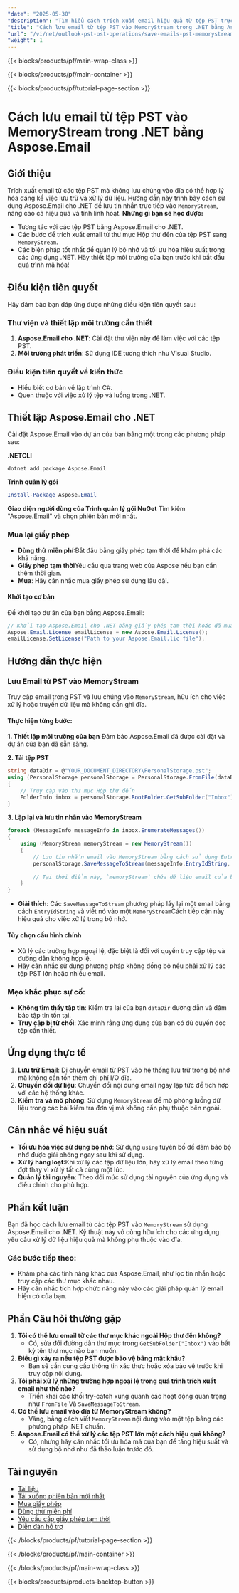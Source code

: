 ```yaml
---
"date": "2025-05-30"
"description": "Tìm hiểu cách trích xuất email hiệu quả từ tệp PST trực tiếp vào MemoryStream bằng Aspose.Email cho .NET, tối ưu hóa quy trình xử lý email của bạn."
"title": "Cách lưu email từ tệp PST vào MemoryStream trong .NET bằng Aspose.Email"
"url": "/vi/net/outlook-pst-ost-operations/save-emails-pst-memorystream-aspose-dotnet/"
"weight": 1
---
```


{{< blocks/products/pf/main-wrap-class >}}

{{< blocks/products/pf/main-container >}}

{{< blocks/products/pf/tutorial-page-section >}}
# Cách lưu email từ tệp PST vào MemoryStream trong .NET bằng Aspose.Email
## Giới thiệu
Trích xuất email từ các tệp PST mà không lưu chúng vào đĩa có thể hợp lý hóa đáng kể việc lưu trữ và xử lý dữ liệu. Hướng dẫn này trình bày cách sử dụng Aspose.Email cho .NET để lưu tin nhắn trực tiếp vào `MemoryStream`, nâng cao cả hiệu quả và tính linh hoạt.
**Những gì bạn sẽ học được:**
- Tương tác với các tệp PST bằng Aspose.Email cho .NET.
- Các bước để trích xuất email từ thư mục Hộp thư đến của tệp PST sang `MemoryStream`.
- Các biện pháp tốt nhất để quản lý bộ nhớ và tối ưu hóa hiệu suất trong các ứng dụng .NET.
Hãy thiết lập môi trường của bạn trước khi bắt đầu quá trình mã hóa!

## Điều kiện tiên quyết
Hãy đảm bảo bạn đáp ứng được những điều kiện tiên quyết sau:

### Thư viện và thiết lập môi trường cần thiết
1. **Aspose.Email cho .NET**: Cài đặt thư viện này để làm việc với các tệp PST.
2. **Môi trường phát triển**: Sử dụng IDE tương thích như Visual Studio.

### Điều kiện tiên quyết về kiến thức
- Hiểu biết cơ bản về lập trình C#.
- Quen thuộc với việc xử lý tệp và luồng trong .NET.

## Thiết lập Aspose.Email cho .NET
Cài đặt Aspose.Email vào dự án của bạn bằng một trong các phương pháp sau:

**.NETCLI**
```shell
dotnet add package Aspose.Email
```

**Trình quản lý gói**
```powershell
Install-Package Aspose.Email
```

**Giao diện người dùng của Trình quản lý gói NuGet**
Tìm kiếm "Aspose.Email" và chọn phiên bản mới nhất.

### Mua lại giấy phép
- **Dùng thử miễn phí**:Bắt đầu bằng giấy phép tạm thời để khám phá các khả năng.
- **Giấy phép tạm thời**Yêu cầu qua trang web của Aspose nếu bạn cần thêm thời gian.
- **Mua**: Hãy cân nhắc mua giấy phép sử dụng lâu dài.

#### Khởi tạo cơ bản
Để khởi tạo dự án của bạn bằng Aspose.Email:
```csharp
// Khởi tạo Aspose.Email cho .NET bằng giấy phép tạm thời hoặc đã mua của bạn
Aspose.Email.License emailLicense = new Aspose.Email.License();
emailLicense.SetLicense("Path to your Aspose.Email.lic file");
```

## Hướng dẫn thực hiện
### Lưu Email từ PST vào MemoryStream
Truy cập email trong PST và lưu chúng vào `MemoryStream`, hữu ích cho việc xử lý hoặc truyền dữ liệu mà không cần ghi đĩa.

#### Thực hiện từng bước:
**1. Thiết lập môi trường của bạn**
Đảm bảo Aspose.Email đã được cài đặt và dự án của bạn đã sẵn sàng.

**2. Tải tệp PST**
```csharp
string dataDir = @"YOUR_DOCUMENT_DIRECTORY\PersonalStorage.pst";
using (PersonalStorage personalStorage = PersonalStorage.FromFile(dataDir))
{
    // Truy cập vào thư mục Hộp thư đến
    FolderInfo inbox = personalStorage.RootFolder.GetSubFolder("Inbox");
}
```
**3. Lặp lại và lưu tin nhắn vào MemoryStream**
```csharp
foreach (MessageInfo messageInfo in inbox.EnumerateMessages())
{
    using (MemoryStream memoryStream = new MemoryStream())
    {
        // Lưu tin nhắn email vào MemoryStream bằng cách sử dụng EntryIdString của nó
        personalStorage.SaveMessageToStream(messageInfo.EntryIdString, memoryStream);
        
        // Tại thời điểm này, `memoryStream` chứa dữ liệu email của bạn.
    }
}
```
- **Giải thích**: Các `SaveMessageToStream` phương pháp lấy lại một email bằng cách `EntryIdString` và viết nó vào một `MemoryStream`Cách tiếp cận này hiệu quả cho việc xử lý trong bộ nhớ.

#### Tùy chọn cấu hình chính
- Xử lý các trường hợp ngoại lệ, đặc biệt là đối với quyền truy cập tệp và đường dẫn không hợp lệ.
- Hãy cân nhắc sử dụng phương pháp không đồng bộ nếu phải xử lý các tệp PST lớn hoặc nhiều email.

### Mẹo khắc phục sự cố:
- **Không tìm thấy tập tin**: Kiểm tra lại của bạn `dataDir` đường dẫn và đảm bảo tập tin tồn tại.
- **Truy cập bị từ chối**: Xác minh rằng ứng dụng của bạn có đủ quyền đọc tệp cần thiết.

## Ứng dụng thực tế
1. **Lưu trữ Email**: Di chuyển email từ PST vào hệ thống lưu trữ trong bộ nhớ mà không cần tốn thêm chi phí I/O đĩa.
2. **Chuyển đổi dữ liệu**: Chuyển đổi nội dung email ngay lập tức để tích hợp với các hệ thống khác.
3. **Kiểm tra và mô phỏng**: Sử dụng `MemoryStream` để mô phỏng luồng dữ liệu trong các bài kiểm tra đơn vị mà không cần phụ thuộc bên ngoài.

## Cân nhắc về hiệu suất
- **Tối ưu hóa việc sử dụng bộ nhớ**: Sử dụng `using` tuyên bố để đảm bảo bộ nhớ được giải phóng ngay sau khi sử dụng.
- **Xử lý hàng loạt**:Khi xử lý các tập dữ liệu lớn, hãy xử lý email theo từng đợt thay vì xử lý tất cả cùng một lúc.
- **Quản lý tài nguyên**: Theo dõi mức sử dụng tài nguyên của ứng dụng và điều chỉnh cho phù hợp.

## Phần kết luận
Bạn đã học cách lưu email từ các tệp PST vào `MemoryStream` sử dụng Aspose.Email cho .NET. Kỹ thuật này vô cùng hữu ích cho các ứng dụng yêu cầu xử lý dữ liệu hiệu quả mà không phụ thuộc vào đĩa.
### Các bước tiếp theo:
- Khám phá các tính năng khác của Aspose.Email, như lọc tin nhắn hoặc truy cập các thư mục khác nhau.
- Hãy cân nhắc tích hợp chức năng này vào các giải pháp quản lý email hiện có của bạn.

## Phần Câu hỏi thường gặp
1. **Tôi có thể lưu email từ các thư mục khác ngoài Hộp thư đến không?**
   - Có, sửa đổi đường dẫn thư mục trong `GetSubFolder("Inbox")` vào bất kỳ tên thư mục nào bạn muốn.
2. **Điều gì xảy ra nếu tệp PST được bảo vệ bằng mật khẩu?**
   - Bạn sẽ cần cung cấp thông tin xác thực hoặc xóa bảo vệ trước khi truy cập nội dung.
3. **Tôi phải xử lý những trường hợp ngoại lệ trong quá trình trích xuất email như thế nào?**
   - Triển khai các khối try-catch xung quanh các hoạt động quan trọng như `FromFile` Và `SaveMessageToStream`.
4. **Có thể lưu email vào đĩa từ MemoryStream không?**
   - Vâng, bằng cách viết `MemoryStream` nội dung vào một tệp bằng các phương pháp .NET chuẩn.
5. **Aspose.Email có thể xử lý các tệp PST lớn một cách hiệu quả không?**
   - Có, nhưng hãy cân nhắc tối ưu hóa mã của bạn để tăng hiệu suất và sử dụng bộ nhớ như đã thảo luận trước đó.

## Tài nguyên
- [Tài liệu](https://reference.aspose.com/email/net/)
- [Tải xuống phiên bản mới nhất](https://releases.aspose.com/email/net/)
- [Mua giấy phép](https://purchase.aspose.com/buy)
- [Dùng thử miễn phí](https://releases.aspose.com/email/net/)
- [Yêu cầu cấp giấy phép tạm thời](https://purchase.aspose.com/temporary-license/)
- [Diễn đàn hỗ trợ](https://forum.aspose.com/c/email/10)

{{< /blocks/products/pf/tutorial-page-section >}}

{{< /blocks/products/pf/main-container >}}

{{< /blocks/products/pf/main-wrap-class >}}

{{< blocks/products/products-backtop-button >}}
